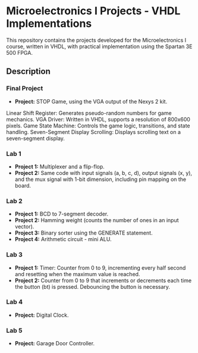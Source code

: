 # Microelectronics I Projects - VHDL Implementations

This repository contains the projects developed for the Microelectronics I course, written in VHDL, with practical implementation using the Spartan 3E 500 FPGA.

## Description
### Final Project
- **Project:** STOP Game, using the VGA output of the Nexys 2 kit.

Linear Shift Register: Generates pseudo-random numbers for game mechanics.
VGA Driver: Written in VHDL, supports a resolution of 800x600 pixels.
Game State Machine: Controls the game logic, transitions, and state handling.
Seven-Segment Display Scrolling: Displays scrolling text on a seven-segment display.


### Lab 1
- **Project 1:** Multiplexer and a flip-flop.
- **Project 2:** Same code with input signals (a, b, c, d), output signals (x, y), and the mux signal with 1-bit dimension, including pin mapping on the board.

### Lab 2
- **Project 1:** BCD to 7-segment decoder.
- **Project 2:** Hamming weight (counts the number of ones in an input vector).
- **Project 3:** Binary sorter using the GENERATE statement.
- **Project 4:** Arithmetic circuit - mini ALU.

### Lab 3
- **Project 1:** Timer: Counter from 0 to 9, incrementing every half second and resetting when the maximum value is reached.
- **Project 2:** Counter from 0 to 9 that increments or decrements each time the button (bt) is pressed. Debouncing the button is necessary.

### Lab 4
- **Project:** Digital Clock.

### Lab 5
- **Project:** Garage Door Controller.



